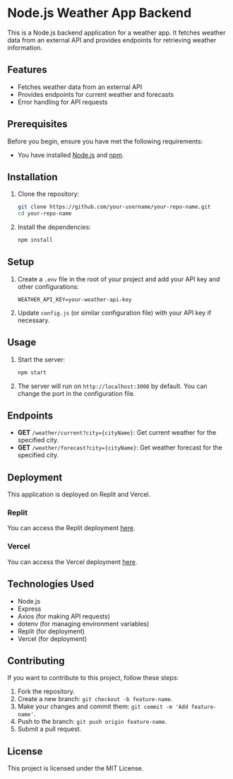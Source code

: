 # Node.js Weather App Backend

This is a Node.js backend application for a weather app. It fetches weather data from an external API and provides endpoints for retrieving weather information.

## Features

- Fetches weather data from an external API
- Provides endpoints for current weather and forecasts
- Error handling for API requests

## Prerequisites

Before you begin, ensure you have met the following requirements:

- You have installed [Node.js](https://nodejs.org/) and [npm](https://www.npmjs.com/).

## Installation

1. Clone the repository:

    ```sh
    git clone https://github.com/your-username/your-repo-name.git
    cd your-repo-name
    ```

2. Install the dependencies:

    ```sh
    npm install
    ```

## Setup

1. Create a `.env` file in the root of your project and add your API key and other configurations:

    ```env
    WEATHER_API_KEY=your-weather-api-key
    ```

2. Update `config.js` (or similar configuration file) with your API key if necessary.

## Usage

1. Start the server:

    ```sh
    npm start
    ```

2. The server will run on `http://localhost:3000` by default. You can change the port in the configuration file.

## Endpoints

- **GET** `/weather/current?city={cityName}`: Get current weather for the specified city.
- **GET** `/weather/forecast?city={cityName}`: Get weather forecast for the specified city.

## Deployment

This application is deployed on Replit and Vercel.

### Replit

You can access the Replit deployment [here](https://replit.com/join/fdffwgsakh-kavishkasashmit).

### Vercel

You can access the Vercel deployment [here](https://nodejs-ffh0ti0c1-kavishkas-projects-2ce7c3fd.vercel.app/).

## Technologies Used

- Node.js
- Express
- Axios (for making API requests)
- dotenv (for managing environment variables)
- Replit (for deployment)
- Vercel (for deployment)

## Contributing

If you want to contribute to this project, follow these steps:

1. Fork the repository.
2. Create a new branch: `git checkout -b feature-name`.
3. Make your changes and commit them: `git commit -m 'Add feature-name'`.
4. Push to the branch: `git push origin feature-name`.
5. Submit a pull request.

## License

This project is licensed under the MIT License.

